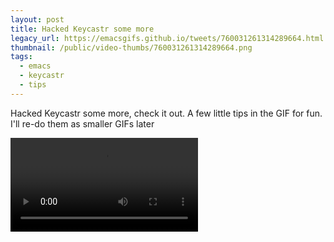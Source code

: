```yaml
---
layout: post
title: Hacked Keycastr some more
legacy_url: https://emacsgifs.github.io/tweets/760031261314289664.html
thumbnail: /public/video-thumbs/760031261314289664.png
tags:
  - emacs
  - keycastr
  - tips
---
```


Hacked Keycastr some more, check it out. A few little tips in the GIF
for fun. I'll re-do them as smaller GIFs later

<video controls autoplay loop>
  <source src="/public/videos/760031261314289664.mp4" type="video/mp4">
    Sorry your browser does not support the video tag, maybe time to upgrade?
</video>
